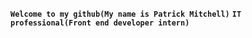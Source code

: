 **`Welcome to my github(My name is Patrick Mitchell)`**
**`IT professional(Front end developer intern)`**
